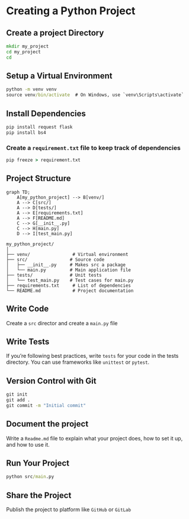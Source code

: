 # Creating a Python Project

## Create a project Directory

```cmd
mkdir my_project
cd my_project
cd 
```

## Setup a Virtual Environment

```cmd
python -m venv venv
source venv/bin/activate  # On Windows, use `venv\Scripts\activate`
```

## Install Dependencies

```cmd
pip install request flask
pip install bs4
```

### Create a `requirement.txt` file to keep track of dependencies

```cmd
pip freeze > requirement.txt
```

## Project Structure

```mermaid
graph TD;
    A[my_python_project] --> B[venv/]
    A --> C[src/]
    A --> D[tests/]
    A --> E[requirements.txt]
    A --> F[README.md]
    C --> G[__init__.py]
    C --> H[main.py]
    D --> I[test_main.py]
```

```raw-view
my_python_project/
│
├── venv/                # Virtual environment
├── src/                # Source code
│   ├── __init__.py     # Makes src a package
│   └── main.py         # Main application file
├── tests/              # Unit tests
│   └── test_main.py    # Test cases for main.py
├── requirements.txt     # List of dependencies
└── README.md            # Project documentation
```

## Write Code

Create a `src` director and create a `main.py` file

## Write Tests

If you’re following best practices, write `tests` for your code in the tests directory. You can use frameworks like `unittest` or `pytest`.

## Version Control with Git

```cmd
git init
git add .
git commit -m "Initial commit"
```

## Document the project

Write a `Readme.md` file to explain what your project does, how to set it up, and how to use it.

## Run Your Project

```cmd
python src/main.py
```

## Share the Project

Publish the project to platform like `GitHub` or `GitLab`
